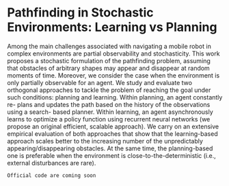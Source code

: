 # Pathfinding in Stochastic Environments: Learning vs Planning

Among the main challenges associated with navigating a mobile robot in complex environments are partial observability and stochasticity. This work proposes a stochastic formulation of the pathfinding problem, assuming that obstacles of arbitrary shapes may appear and disappear at random moments of time. Moreover, we consider the case when the environment is only partially observable for an agent. We study and evaluate two orthogonal approaches to tackle the problem of reaching the goal under such conditions: planning and learning. Within planning, an agent constantly re- plans and updates the path based on the history of the observations using a search- based planner. Within learning, an agent asynchronously learns to optimize a policy function using recurrent neural networks (we propose an original efficient, scalable approach). We carry on an extensive empirical evaluation of both approaches that show that the learning-based approach scales better to the increasing number of the unpredictably appearing/disappearing obstacles. At the same time, the planning-based one is preferable when the environment is close-to-the-deterministic (i.e., external disturbances are rare).

```Official code are coming soon```
